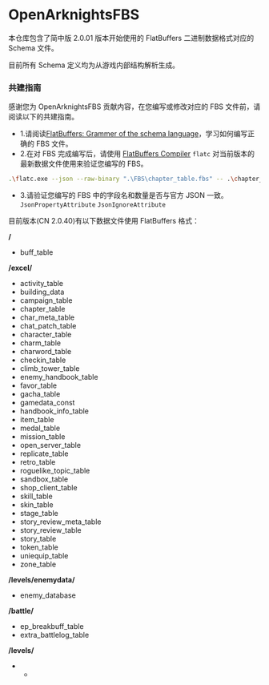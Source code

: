 # OpenArknightsFBS

本仓库包含了简中版 2.0.01 版本开始使用的 FlatBuffers 二进制数据格式对应的 Schema 文件。

目前所有 Schema 定义均为从游戏内部结构解析生成。

### 共建指南

感谢您为 OpenArknightsFBS 贡献内容，在您编写或修改对应的 FBS 文件前，请阅读以下的共建指南。

- 1.请阅读[FlatBuffers: Grammer of the schema language](https://flatbuffers.dev/flatbuffers_grammar.html)，学习如何编写正确的 FBS 文件。
- 2.在对 FBS 完成编写后，请使用 [FlatBuffers Compiler](https://github.com/google/flatbuffers/releases) `flatc` 对当前版本的最新数据文件使用来验证您编写的 FBS。
```bash
.\flatc.exe --json --raw-binary ".\FBS\chapter_table.fbs" -- .\chapter_table.json --strict-json --natural-utf8
```
- 3.请验证您编写的 FBS 中的字段名和数量是否与官方 JSON 一致。`JsonPropertyAttribute` `JsonIgnoreAttribute`

目前版本(CN 2.0.40)有以下数据文件使用 FlatBuffers 格式：

**/**
- buff_table

**/excel/**
- activity_table
- building_data
- campaign_table
- chapter_table
- char_meta_table
- chat_patch_table
- character_table
- charm_table
- charword_table
- checkin_table
- climb_tower_table
- enemy_handbook_table
- favor_table
- gacha_table
- gamedata_const
- handbook_info_table
- item_table
- medal_table
- mission_table
- open_server_table
- replicate_table
- retro_table
- roguelike_topic_table
- sandbox_table
- shop_client_table
- skill_table
- skin_table
- stage_table
- story_review_meta_table
- story_review_table
- story_table
- token_table
- uniequip_table
- zone_table

**/levels/enemydata/**
- enemy_database

**/battle/**
- ep_breakbuff_table
- extra_battlelog_table

**/levels/**
- *
